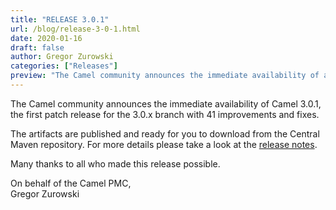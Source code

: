 ```yaml
---
title: "RELEASE 3.0.1"
url: /blog/release-3-0-1.html
date: 2020-01-16
draft: false
author: Gregor Zurowski
categories: ["Releases"]
preview: "The Camel community announces the immediate availability of a new release Camel 3.0.1"
---
```



The Camel community announces the immediate availability of Camel 3.0.1, the first patch release for the 3.0.x branch with 41 improvements and fixes.

The artifacts are published and ready for you to download from the Central Maven repository. For more details please take a look at the [release notes](https://issues.apache.org/jira/secure/ReleaseNote.jspa?version=12346544&projectId=12311211).

Many thanks to all who made this release possible.

On behalf of the Camel PMC,  
Gregor Zurowski
